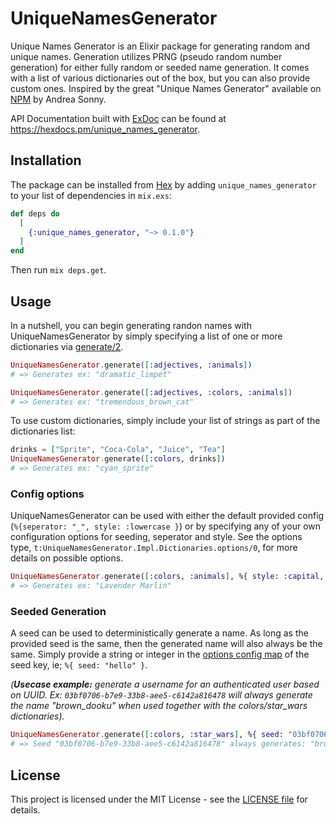 # UniqueNamesGenerator

Unique Names Generator is an Elixir package for generating random and unique names. Generation utilizes PRNG (pseudo random number generation) for either fully random or seeded name generation. It comes with a list of various dictionaries out of the box, but you can also provide custom ones. Inspired by the great "Unique Names Generator" available on [NPM](https://www.npmjs.com/package/unique-names-generator) by Andrea Sonny.

API Documentation built with [ExDoc](https://github.com/elixir-lang/ex_doc) can be found at <https://hexdocs.pm/unique_names_generator>.

## Installation

The package can be installed from [Hex](https://hex.pm/docs/publish)
by adding `unique_names_generator` to your list of dependencies in `mix.exs`:

```elixir
def deps do
  [
    {:unique_names_generator, "~> 0.1.0"}
  ]
end
```
Then run `mix deps.get`.

## Usage

In a nutshell, you can begin generating randon names with UniqueNamesGenerator by simply specifying a list of one or more dictionaries via [generate/2](`UniqueNamesGenerator.generate/2`). 

```elixir
UniqueNamesGenerator.generate([:adjectives, :animals])
# => Generates ex: "dramatic_limpet"

UniqueNamesGenerator.generate([:adjectives, :colors, :animals])
# => Generates ex: "tremendous_brown_cat"
```

To use custom dictionaries, simply include your list of strings as part of the dictionaries list:

```elixir
drinks = ["Sprite", "Coca-Cola", "Juice", "Tea"]
UniqueNamesGenerator.generate([:colors, drinks])
# => Generates ex: "cyan_sprite"
```

### Config options

UniqueNamesGenerator can be used with either the default provided config (`%{seperator: "_", style: :lowercase }`) or by specifying any of your own configuration options for seeding, seperator and style. See the options type, `t:UniqueNamesGenerator.Impl.Dictionaries.options/0`, for more details on possible options.

```elixir
UniqueNamesGenerator.generate([:colors, :animals], %{ style: :capital, separator: " " })
# => Generates ex: "Lavender Marlin"
```

### Seeded Generation

A seed can be used to deterministically generate a name. As long as the provided seed is the same, then the generated name will also always be the same. Simply provide a string or integer in the [options config map](`t:UniqueNamesGenerator.Impl.Dictionaries.options/0`) of the seed key, ie; `%{ seed: "hello" }`. 

_(**Usecase example:** generate a username for an authenticated user based on UUID. Ex: `03bf0706-b7e9-33b8-aee5-c6142a816478` will always generate the name "brown_dooku" when used together with the colors/star_wars dictionaries)._

```elixir
UniqueNamesGenerator.generate([:colors, :star_wars], %{ seed: "03bf0706-b7e9-33b8-aee5-c6142a816478" })
# => Seed "03bf0706-b7e9-33b8-aee5-c6142a816478" always generates: "brown_dooku"
```

## License
This project is licensed under the MIT License - see the [LICENSE file](https://github.com/jongirard/unique_names_generator/blob/development/LICENSE) for details.

